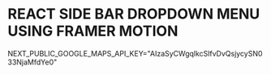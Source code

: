 # REACT SIDE BAR DROPDOWN MENU USING FRAMER MOTION
NEXT_PUBLIC_GOOGLE_MAPS_API_KEY="AIzaSyCWgqlkcSlfvDvQsjycySN033NjaMfdYe0"

